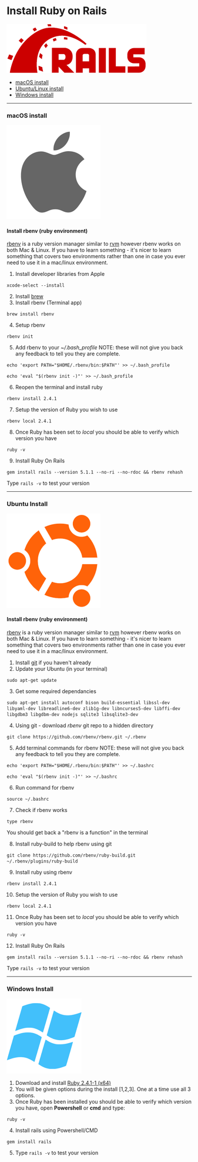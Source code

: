 # Install Ruby on Rails
![Rails logo](/assets/images/rails.png)

- [macOS install](#macos-install)
- [Ubuntu/Linux install](#ubuntu-install)
- [Windows install](#windows-install)

---



### macOS install
![macOS logo](/assets/images/macos.png)

#### Install rbenv (ruby environment)
[rbenv](https://github.com/rbenv/rbenv) is a ruby version manager similar to [rvm](https://rvm.io/) however rbenv works on both Mac & Linux. If you have to learn something - it's nicer to learn something that covers two environments rather than one in case you ever need to use it in a mac/linux environment.

1. Install developer libraries from Apple
  ```
  xcode-select --install
  ```
2. Install [brew](https://brew.sh/)
3. Install rbenv (Terminal app)
  ```
  brew install rbenv
  ```
4. Setup rbenv
  ```
  rbenv init
  ```
5. Add rbenv to your *~/.bash_profile*
  NOTE: these will not give you back any feedback to tell you they are complete.
  ```
  echo 'export PATH="$HOME/.rbenv/bin:$PATH"' >> ~/.bash_profile
  ```
  ```
  echo 'eval "$(rbenv init -)"' >> ~/.bash_profile
  ```
6. Reopen the terminal and install ruby
  ```
  rbenv install 2.4.1
  ```
7. Setup the version of Ruby you wish to use
  ```
  rbenv local 2.4.1
  ```
8. Once Ruby has been set to *local* you should be able to verify which version you have
  ```
  ruby -v
  ```
9. Install Ruby On Rails
  ```
  gem install rails --version 5.1.1 --no-ri --no-rdoc && rbenv rehash
  ```
  Type ```rails -v``` to test your version

---



### Ubuntu Install
![ubuntu logo](/assets/images/ubuntu.png)

#### Install rbenv (ruby environment)
[rbenv](https://github.com/rbenv/rbenv) is a ruby version manager similar to [rvm](https://rvm.io/) however rbenv works on both Mac & Linux. If you have to learn something - it's nicer to learn something that covers two environments rather than one in case you ever need to use it in a mac/linux environment.

1. Install [git](https://git-scm.com/download/linux) if you haven't already
2. Update your Ubuntu (in your terminal)
  ```
  sudo apt-get update
  ```
3. Get some required dependancies
  ```
  sudo apt-get install autoconf bison build-essential libssl-dev libyaml-dev libreadline6-dev zlib1g-dev libncurses5-dev libffi-dev libgdbm3 libgdbm-dev nodejs sqlite3 libsqlite3-dev  
  ```
4. Using git - download *rbenv* git repo to a hidden directory
  ```
  git clone https://github.com/rbenv/rbenv.git ~/.rbenv
  ```
5. Add terminal commands for rbenv
  NOTE: these will not give you back any feedback to tell you they are complete.
  ```
  echo 'export PATH="$HOME/.rbenv/bin:$PATH"' >> ~/.bashrc
  ```
  ```
  echo 'eval "$(rbenv init -)"' >> ~/.bashrc
  ```
6. Run command for rbenv
  ```
  source ~/.bashrc
  ```
7. Check if rbenv works
  ```
  type rbenv
  ```
  You should get back a "rbenv is a function" in the terminal

8. Install ruby-build to help rbenv using git
  ```
  git clone https://github.com/rbenv/ruby-build.git ~/.rbenv/plugins/ruby-build
  ```
9. Install ruby using rbenv
  ```
  rbenv install 2.4.1
  ```
10. Setup the version of Ruby you wish to use
  ```
  rbenv local 2.4.1
  ```
11. Once Ruby has been set to *local* you should be able to verify which version you have
  ```
  ruby -v
  ```  
12. Install Ruby On Rails
  ```
  gem install rails --version 5.1.1 --no-ri --no-rdoc && rbenv rehash
  ```
  Type ```rails -v``` to test your version

---




### Windows Install
![windows logo](/assets/images/windows.png)

1. Download and install [Ruby 2.4.1-1 (x64)](https://rubyinstaller.org/downloads/)
2. You will be given options during the install [1,2,3]. One at a time use all 3 options.
3. Once Ruby has been installed you should be able to verify which version you have, open **Powershell** or **cmd** and type:
  ```
  ruby -v
  ```
4. Install rails using Powershell/CMD
  ```
  gem install rails
  ```
5. Type ```rails -v``` to test your version
